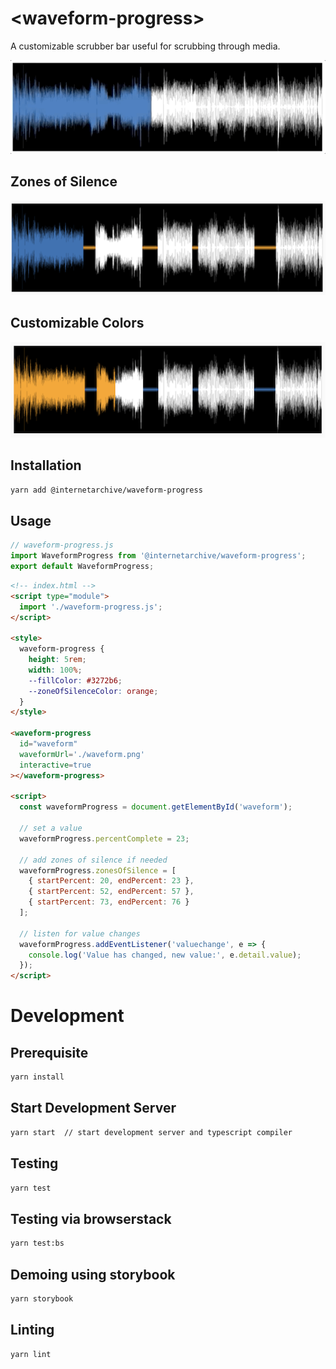 # \<waveform-progress>

A customizable scrubber bar useful for scrubbing through media.

![Waveform Progress](./assets/img/waveform-progress.gif "Waveform Progress Demo")

## Zones of Silence

![Waveform Progress Zones of Silence](./assets/img/zones-of-silence.png "Waveform Progress Zones of Silence")

## Customizable Colors

![Waveform Progress Color Changes](./assets/img/color-modification.png "Waveform Progress Color Changes")

## Installation
```bash
yarn add @internetarchive/waveform-progress
```

## Usage
```js
// waveform-progress.js
import WaveformProgress from '@internetarchive/waveform-progress';
export default WaveformProgress;
```

```html
<!-- index.html -->
<script type="module">
  import './waveform-progress.js';
</script>

<style>
  waveform-progress {
    height: 5rem;
    width: 100%;
    --fillColor: #3272b6;
    --zoneOfSilenceColor: orange;
  }
</style>

<waveform-progress
  id="waveform"
  waveformUrl='./waveform.png'
  interactive=true
></waveform-progress>

<script>
  const waveformProgress = document.getElementById('waveform');

  // set a value
  waveformProgress.percentComplete = 23;

  // add zones of silence if needed
  waveformProgress.zonesOfSilence = [
    { startPercent: 20, endPercent: 23 },
    { startPercent: 52, endPercent: 57 },
    { startPercent: 73, endPercent: 76 }
  ];

  // listen for value changes
  waveformProgress.addEventListener('valuechange', e => {
    console.log('Value has changed, new value:', e.detail.value);
  });
</script>

```

# Development

## Prerequisite
```bash
yarn install
```

## Start Development Server
```bash
yarn start  // start development server and typescript compiler
```

## Testing
```bash
yarn test
```

## Testing via browserstack
```bash
yarn test:bs
```

## Demoing using storybook
```bash
yarn storybook
```

## Linting
```bash
yarn lint
```
